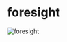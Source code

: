 # foresight

![foresight](https://raw.githubusercontent.com/wallarelvo/foresight/master/sandbox/path.png "Most informative path")

